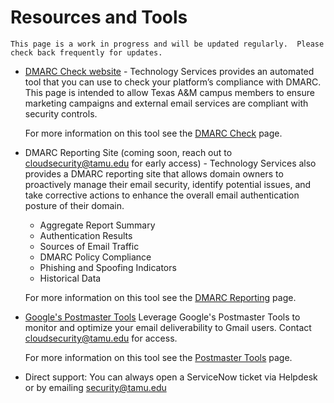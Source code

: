 # Resources and Tools

```admonish info
This page is a work in progress and will be updated regularly.  Please check back frequently for updates.
```

- [DMARC Check website](https://dmarc-check.itsec.tamu.edu) - Technology Services provides an automated tool that you can use to check your platform’s compliance with DMARC. This page is intended to allow Texas A&M campus members to ensure marketing campaigns and external email services are compliant with security controls.

  For more information on this tool see the [DMARC Check](./checker.md) page.
- DMARC Reporting Site (coming soon, reach out to cloudsecurity@tamu.edu for early access) - Technology Services also provides a DMARC reporting site that allows domain owners to proactively manage their email security, identify potential issues, and take corrective actions to enhance the overall email authentication posture of their domain.
  - Aggregate Report Summary
  - Authentication Results
  - Sources of Email Traffic
  - DMARC Policy Compliance
  - Phishing and Spoofing Indicators
  - Historical Data

  For more information on this tool see the [DMARC Reporting](./reporting.md) page.
- [Google's Postmaster Tools](https://www.gmail.com/postmaster/) Leverage Google's Postmaster Tools to monitor and optimize your email deliverability to Gmail users.  Contact cloudsecurity@tamu.edu for access.

  For more information on this tool see the [Postmaster Tools](./postmaster.md) page.
- Direct support: You can always open a ServiceNow ticket via Helpdesk or by emailing [security@tamu.edu](mailto:security@tamu.edu)
